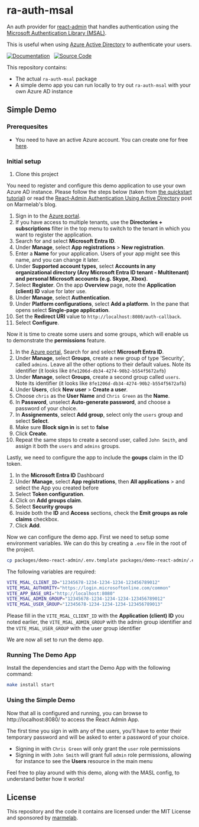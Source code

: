# ra-auth-msal

An auth provider for [react-admin](https://github.com/marmelab/react-admin) that handles authentication using the [Microsoft Authentication Library (MSAL)](https://learn.microsoft.com/fr-fr/azure/active-directory/develop/msal-overview).

This is useful when using [Azure Active Directory](https://azure.microsoft.com/en-us/services/active-directory/) to authenticate your users.

[![Documentation]][DocumentationLink] 
[![Source Code]][SourceCodeLink] 

[Documentation]: https://img.shields.io/badge/Documentation-darkgreen?style=for-the-badge
[Source Code]: https://img.shields.io/badge/Source_Code-blue?style=for-the-badge

[DocumentationLink]: ./packages/ra-auth-msal/Readme.md 'Documentation'
[SourceCodeLink]: https://github.com/marmelab/ra-auth-msal/tree/main/packages/ra-auth-msal 'Source Code'

This repository contains:

-   The actual `ra-auth-msal` package
-   A simple demo app you can run locally to try out `ra-auth-msal` with your own Azure AD instance

## Simple Demo

### Prerequesites

-   You need to have an active Azure account. You can create one for free [here](https://azure.microsoft.com/free/).

### Initial setup

1. Clone this project

You need to register and configure this demo application to use your own Azure AD instance. Please follow the steps below (taken from [the quickstart tutorial](https://learn.microsoft.com/en-us/azure/active-directory/develop/single-page-app-quickstart?pivots=devlang-javascript#option-2-manual-register-and-manually-configure-your-application-and-code-sample)) or read the [React-Admin Authentication Using Active Directory](https://marmelab.com/blog/2023/09/13/active-directory-integration-tutorial.html) post on Marmelab's blog.

1. Sign in to the [Azure portal](https://portal.azure.com/).
1. If you have access to multiple tenants, use the **Directories + subscriptions** filter  in the top menu to switch to the tenant in which you want to register the application.
1. Search for and select **Microsoft Entra ID**.
1. Under **Manage**, select **App registrations** > **New registration**.
1. Enter a **Name** for your application. Users of your app might see this name, and you can change it later.
1. Under **Supported account types**, select **Accounts in any organizational directory (Any Microsoft Entra ID tenant - Multitenant) and personal Microsoft accounts (e.g. Skype, Xbox)**.
1. Select **Register**. On the app **Overview** page, note the **Application (client) ID** value for later use.
1. Under **Manage**, select **Authentication**.
1. Under **Platform configurations**, select **Add a platform**. In the pane that opens select **Single-page application**.
1. Set the **Redirect URI** value to `http://localhost:8080/auth-callback`.
1. Select **Configure**.

Now it is time to create some users and some groups, which will enable us to demonstrate the **permissions** feature.

1. In the [Azure portal](https://portal.azure.com/), Search for and select **Microsoft Entra ID**.
1. Under **Manage**, select **Groups**, create a new group of type 'Security', called `admins`. Leave all the other options to their default values. Note its identifier (it looks like `8fe1206d-db34-4274-90b2-b554f5672afb`)
1. Under **Manage**, select **Groups**, create a second group called `users`. Note its identifier (it looks like `8fe1206d-db34-4274-90b2-b554f5672afb`)
1. Under **Users**, click **New user** > **Create a user**.
1. Choose `chris` as the **User Name** and `Chris Green` as the **Name**.
1. In **Password**, unselect **Auto-generate password**, and choose a password of your choice.
1. In **Assignements**, select **Add group**, select only the `users` group and select **Select**.
1. Make sure **Block sign in** is set to **false**
1. Click **Create**.
1. Repeat the same steps to create a second user, called `John Smith`, and assign it both the `users` and `admins` groups.

Lastly, we need to configure the app to include the **goups** claim in the ID token.

1. In the **Microsoft Entra ID** Dashboard
1. Under **Manage**, select **App registrations**, then **All applications** > and select the App you created before
1. Select **Token configuration**.
1. Click on **Add groups claim**.
1. Select **Security groups**
1. Inside both the **ID** and **Access** sections, check the **Emit groups as role claims** checkbox.
1. Click **Add**.

Now we can configure the demo app. First we need to setup some environment variables. We can do this by creating a `.env` file in the root of the project.

```sh
cp packages/demo-react-admin/.env.template packages/demo-react-admin/.env
```

The following variables are required:

```sh
VITE_MSAL_CLIENT_ID="12345678-1234-1234-1234-123456789012"
VITE_MSAL_AUTHORITY="https://login.microsoftonline.com/common"
VITE_APP_BASE_URI="http://localhost:8080"
VITE_MSAL_ADMIN_GROUP="12345678-1234-1234-1234-123456789012"
VITE_MSAL_USER_GROUP="12345678-1234-1234-1234-123456789013"
```

Please fill in the `VITE_MSAL_CLIENT_ID` with the **Application (client) ID** you noted earlier, the `VITE_MSAL_ADMIN_GROUP` with the admin group identifier and the `VITE_MSAL_USER_GROUP` with the user group identifier

We are now all set to run the demo app.

### Running The Demo App

Install the dependencies and start the Demo App with the following command:

```sh
make install start
```

### Using the Simple Demo

Now that all is configured and running, you can browse to http://localhost:8080/ to access the React Admin App.

The first time you sign in with any of the users, you'll have to enter their temporary password and will be asked to enter a password of your choice.

-   Signing in with `Chris Green` will only grant the `user` role permissions
-   Signing in with `John Smith` will grant full `admin` role permissions, allowing for instance to see the **Users** resource in the main menu

Feel free to play around with this demo, along with the MASL config, to understand better how it works!

## License

This repository and the code it contains are licensed under the MIT License and sponsored by [marmelab](https://marmelab.com).

